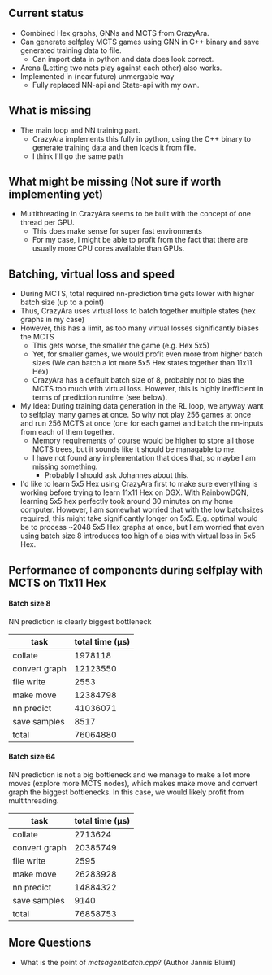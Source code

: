 ## Current status
+ Combined Hex graphs, GNNs and MCTS from CrazyAra.
+ Can generate selfplay MCTS games using GNN in C++ binary and save generated training data to file.
	- Can import data in python and data does look correct.
+ Arena (Letting two nets play against each other) also works.
+ Implemented in (near future) unmergable way
	- Fully replaced NN-api and State-api with my own.

## What is missing
+ The main loop and NN training part.
	- CrazyAra implements this fully in python, using the C++ binary to generate training data and then loads it from file.
	- I think I'll go the same path

## What might be missing (Not sure if worth implementing yet)
+ Multithreading in CrazyAra seems to be built with the concept of one thread per GPU.
	- This does make sense for super fast environments
	- For my case, I might be able to profit from the fact that there are usually more CPU cores available than GPUs.

## Batching, virtual loss and speed
+ During MCTS, total required nn-prediction time gets lower with higher batch size (up to a point)
+ Thus, CrazyAra uses virtual loss to batch together multiple states (hex graphs in my case)
+ However, this has a limit, as too many virtual losses significantly biases the MCTS
	- This gets worse, the smaller the game (e.g. Hex 5x5)
	- Yet, for smaller games, we would profit even more from higher batch sizes (We can batch a lot more 5x5 Hex states together than 11x11 Hex)
	- CrazyAra has a default batch size of 8, probably not to bias the MCTS too much with virtual loss. However, this is highly inefficient in terms of prediction runtime (see below).
+ My Idea: During training data generation in the RL loop, we anyway want to selfplay many games at once. So why not play 256 games at once and run 256 MCTS at once (one for each game) and batch the nn-inputs from each of them together. 
	- Memory requirements of course would be higher to store all those MCTS trees, but it sounds like it should be managable to me.
	- I have not found any implementation that does that, so maybe I am missing something.
		* Probably I should ask Johannes about this.
+ I'd like to learn 5x5 Hex using CrazyAra first to make sure everything is working before trying to learn 11x11 Hex on DGX. With RainbowDQN, learning 5x5 hex perfectly took around 30 minutes on my home computer. However, I am somewhat worried that with the low batchsizes required, this might take significantly longer on 5x5. E.g. optimal would be to process ~2048 5x5 Hex graphs at once, but I am worried that even using batch size 8 introduces too high of a bias with virtual loss in 5x5 Hex.

## Performance of components during selfplay with MCTS on 11x11 Hex
#### Batch size 8
NN prediction is clearly biggest bottleneck

|      task      |  total time (μs) |
| -------------- | ---------------- |
|         collate|           1978118|
|   convert graph|          12123550|
|      file write|              2553|
|       make move|          12384798|
|      nn predict|          41036071|
|    save samples|              8517|
|           total|          76064880|


#### Batch size 64
NN prediction is not a big bottleneck and we manage to make a lot more moves (explore more MCTS nodes), which makes make move and convert graph the biggest bottlenecks. In this case, we would likely profit from multithreading.

|      task      |  total time (μs) |
| -------------- | ---------------- |
|         collate|           2713624|
|   convert graph|          20385749|
|      file write|              2595|
|       make move|          26283928|
|      nn predict|          14884322|
|    save samples|              9140|
|           total|          76858753|


## More Questions
+ What is the point of *mctsagentbatch.cpp*? (Author Jannis Blüml)
